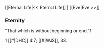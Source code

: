 [[Eternal Life|<< Eternal Life]]  |  [[Eve|Eve >>]]

### Eternity
“That which is without beginning or end.”1



1
[[#|DHC]] 4:7; [[#|WJS]], 33.
